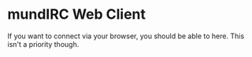 # mundIRC Web Client

If you want to connect via your browser, you should be able to here. This isn't a priority though.
